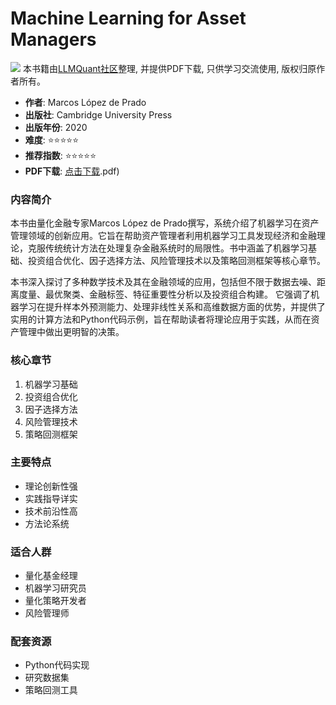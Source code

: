 # Machine Learning for Asset Managers

![](https://fastly.jsdelivr.net/gh/bucketio/img3@main/2024/09/04/1725464231869-e0b2f727-2a0f-4270-bf6c-31ddc350426a.gif)
本书籍由[LLMQuant社区](https://llmquant.com/)整理, 并提供PDF下载, 只供学习交流使用, 版权归原作者所有。


- **作者**: Marcos López de Prado
- **出版社**: Cambridge University Press
- **出版年份**: 2020
- **难度**: ⭐⭐⭐⭐⭐
- **推荐指数**: ⭐⭐⭐⭐⭐
- **PDF下载**: [点击下载](https://quant-wiki.com/pdf/Machine%20Learning%20for%20Asset%20Managers-Cambridge%20University%20Press%20%282020.pdf).pdf)

### 内容简介

本书由量化金融专家Marcos López de Prado撰写，系统介绍了机器学习在资产管理领域的创新应用。它旨在帮助资产管理者利用机器学习工具发现经济和金融理论，克服传统统计方法在处理复杂金融系统时的局限性。书中涵盖了机器学习基础、投资组合优化、因子选择方法、风险管理技术以及策略回测框架等核心章节。

本书深入探讨了多种数学技术及其在金融领域的应用，包括但不限于数据去噪、距离度量、最优聚类、金融标签、特征重要性分析以及投资组合构建。 它强调了机器学习在提升样本外预测能力、处理非线性关系和高维数据方面的优势，并提供了实用的计算方法和Python代码示例，旨在帮助读者将理论应用于实践，从而在资产管理中做出更明智的决策。

### 核心章节

1. 机器学习基础
2. 投资组合优化
3. 因子选择方法
4. 风险管理技术
5. 策略回测框架

### 主要特点

- 理论创新性强
- 实践指导详实
- 技术前沿性高
- 方法论系统

### 适合人群

- 量化基金经理
- 机器学习研究员
- 量化策略开发者
- 风险管理师

### 配套资源

- Python代码实现
- 研究数据集
- 策略回测工具
